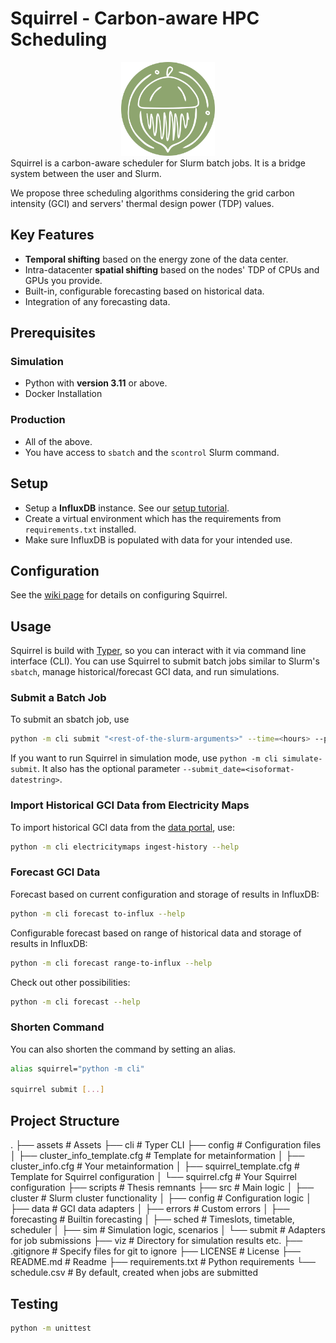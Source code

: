 # Squirrel - Carbon-aware HPC Scheduling
<div align="center">
<img src="assets\logo-500px.png" alt="drawing" width="150"/>
</div>
Squirrel is a carbon-aware scheduler for Slurm batch jobs. It is a bridge system between the user and Slurm.

We propose three scheduling algorithms considering the grid carbon intensity (GCI) and servers' thermal design power (TDP) values.

## Key Features
- **Temporal shifting** based on the energy zone of the data center.
- Intra-datacenter **spatial shifting** based on the nodes' TDP of CPUs and GPUs you provide.
- Built-in, configurable forecasting based on historical data.
- Integration of any forecasting data.

## Prerequisites

### Simulation
- Python with **version 3.11** or above.
- Docker Installation

### Production
- All of the above.
- You have access to `sbatch` and the `scontrol` Slurm command.

## Setup
- Setup a **InfluxDB** instance. See our [setup tutorial](https://github.com/Weitspringer/squirrel-hpc/wiki/InfluxDB-Setup).
- Create a virtual environment which has the requirements from `requirements.txt` installed.
- Make sure InfluxDB is populated with data for your intended use.

## Configuration

See the [wiki page](https://github.com/Weitspringer/squirrel-hpc/wiki/Configuration) for details on configuring Squirrel.

## Usage

Squirrel is build with [Typer](https://typer.tiangolo.com/), so you can interact with it via command line interface (CLI).
You can use Squirrel to submit batch jobs similar to Slurm's `sbatch`, manage historical/forecast GCI data, and run simulations.

### Submit a Batch Job

To submit an sbatch job, use 
```bash
python -m cli submit "<rest-of-the-slurm-arguments>" --time=<hours> --partition=<partition_names> --gpus-per-node=[type:]<number>
```

If you want to run Squirrel in simulation mode, use `python -m cli simulate-submit`. It also has the optional parameter `--submit_date=<isoformat-datestring>`.

### Import Historical GCI Data from Electricity Maps
To import historical GCI data from the [data portal](https://www.electricitymaps.com/data-portal), use:
```bash
python -m cli electricitymaps ingest-history --help
```

### Forecast GCI Data
Forecast based on current configuration and storage of results in InfluxDB:
```bash
python -m cli forecast to-influx --help
```
Configurable forecast based on range of historical data and storage of results in InfluxDB:
```bash
python -m cli forecast range-to-influx --help
```
Check out other possibilities:
```bash
python -m cli forecast --help
```

### Shorten Command

You can also shorten the command by setting an alias.

```bash
alias squirrel="python -m cli"

squirrel submit [...]
```

## Project Structure
.
├── assets                          # Assets
├── cli                             # Typer CLI
├── config                          # Configuration files
│   ├── cluster_info_template.cfg   # Template for metainformation
│   ├── cluster_info.cfg            # Your metainformation
│   ├── squirrel_template.cfg       # Template for Squirrel configuration
│   └── squirrel.cfg                # Your Squirrel configuration
├── scripts                         # Thesis remnants
├── src                             # Main logic
│   ├── cluster                     # Slurm cluster functionality
│   ├── config                      # Configuration logic
│   ├── data                        # GCI data adapters
│   ├── errors                      # Custom errors
│   ├── forecasting                 # Builtin forecasting
│   ├── sched                       # Timeslots, timetable, scheduler
│   ├── sim                         # Simulation logic, scenarios
│   └── submit                      # Adapters for job submissions
├── viz                             # Directory for simulation results etc.
├── .gitignore                      # Specify files for git to ignore
├── LICENSE                         # License
├── README.md                       # Readme
├── requirements.txt                # Python requirements
└── schedule.csv                    # By default, created when jobs are submitted

## Testing

```bash
python -m unittest
```

